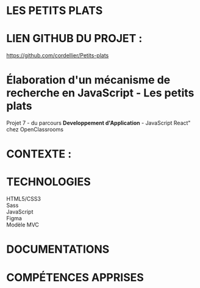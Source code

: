 # LES PETITS PLATS

# LIEN GITHUB DU PROJET :

https://github.com/cordellier/Petits-plats

# Élaboration d'un mécanisme de recherche en JavaScript - Les petits plats

Projet 7 - du parcours **Developpement d'Application** - JavaScript React" chez OpenClassrooms

# CONTEXTE :

# TECHNOLOGIES

HTML5/CSS3 <br>
Sass <br>
JavaScript <br>
Figma <br>
Modèle MVC

# DOCUMENTATIONS

# COMPÉTENCES APPRISES
